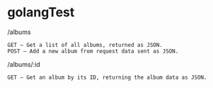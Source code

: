 # golangTest
/albums

    GET – Get a list of all albums, returned as JSON.
    POST – Add a new album from request data sent as JSON.

/albums/:id

    GET – Get an album by its ID, returning the album data as JSON.

